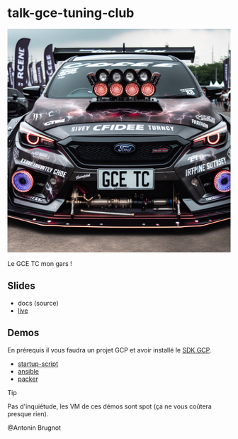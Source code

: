 # talk-gce-tuning-club

![logo](./docs/img/gce.png)

Le GCE TC mon gars !

## Slides

* docs (source)
* [live](https://antoninbr.github.io/talk-gce-tuning-club/)

## Demos

En prérequis il vous faudra un projet GCP et avoir installé le [SDK GCP](https://cloud.google.com/sdk/docs/install?hl=fr).

* [startup-script](demo/startup-script/README.md)
* [ansible](demo/ansible/README.md)
* [packer](demo/packer/README.md)

> [!TIP]
> Pas d'inquiétude, les VM de ces démos sont spot (ça ne vous coûtera presque rien).

@Antonin Brugnot
